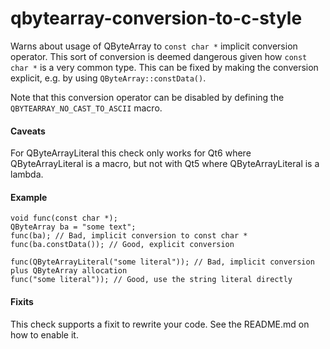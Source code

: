 # qbytearray-conversion-to-c-style

Warns about usage of QByteArray to `const char *` implicit conversion operator. This
sort of conversion is deemed dangerous given how `const char *` is a very common type.
This can be fixed by making the conversion explicit, e.g. by using `QByteArray::constData()`.

Note that this conversion operator can be disabled by defining the `QBYTEARRAY_NO_CAST_TO_ASCII`
macro.

#### Caveats
For QByteArrayLiteral this check only works for Qt6 where QByteArrayLiteral is a macro, but not
with Qt5 where QByteArrayLiteral is a lambda.

#### Example

    void func(const char *);
    QByteArray ba = "some text";
    func(ba); // Bad, implicit conversion to const char *
    func(ba.constData()); // Good, explicit conversion

    func(QByteArrayLiteral("some literal")); // Bad, implicit conversion plus QByteArray allocation
    func("some literal")); // Good, use the string literal directly

#### Fixits

This check supports a fixit to rewrite your code. See the README.md on how to enable it.
